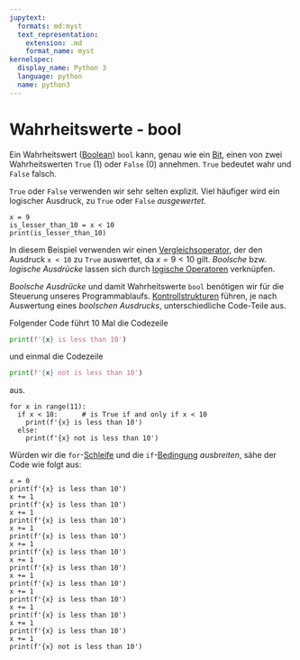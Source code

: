 ```yaml
---
jupytext:
  formats: md:myst
  text_representation:
    extension: .md
    format_name: myst
kernelspec:
  display_name: Python 3
  language: python
  name: python3
---
```


# Wahrheitswerte - bool

Ein Wahrheitswert ([Boolean](https://docs.python.org/3/library/stdtypes.html#truth-value-testing)) ``bool`` kann, genau wie ein [Bit](def-bit), einen von zwei Wahrheitswerten ``True`` (1) oder ``False`` (0) annehmen.
``True`` bedeutet wahr und ``False`` falsch.

``True`` oder ``False`` verwenden wir sehr selten explizit.
Viel häufiger wird ein logischer Ausdruck, zu ``True`` oder ``False`` *ausgewertet*.

```{code-cell} python3
x = 9
is_lesser_than_10 = x < 10
print(is_lesser_than_10)
```

In diesem Beispiel verwenden wir einen [Vergleichsoperator](sec-python-operator-compare), der den Ausdruck ``x < 10`` zu ``True`` auswertet, da $x = 9 < 10$ gilt.
*Boolsche* bzw. *logische Ausdrücke* lassen sich durch [logische Operatoren](sec-logic-expressions) verknüpfen.

*Boolsche Ausdrücke* und damit Wahrheitswerte ``bool`` benötigen wir für die Steuerung unseres Programmablaufs.
[Kontrollstrukturen](sec-control-statements) führen, je nach Auswertung eines *boolschen Ausdrucks*, unterschiedliche Code-Teile aus.

Folgender Code führt 10 Mal die Codezeile

```python
print(f'{x} is less than 10')
```

und einmal die Codezeile

```python
print(f'{x} not is less than 10')
```

aus.

```{code-cell} python3
for x in range(11):
  if x < 10:      # is True if and only if x < 10
    print(f'{x} is less than 10')
  else:
    print(f'{x} not is less than 10')
```

Würden wir die ``for``-[Schleife](sec-for) und die ``if``-[Bedingung](sec-cases) *ausbreiten*, sähe der Code wie folgt aus:

```{code-cell} python3
x = 0
print(f'{x} is less than 10')
x += 1
print(f'{x} is less than 10')
x += 1
print(f'{x} is less than 10')
x += 1
print(f'{x} is less than 10')
x += 1
print(f'{x} is less than 10')
x += 1
print(f'{x} is less than 10')
x += 1
print(f'{x} is less than 10')
x += 1
print(f'{x} is less than 10')
x += 1
print(f'{x} is less than 10')
x += 1
print(f'{x} is less than 10')
x += 1
print(f'{x} not is less than 10')
```